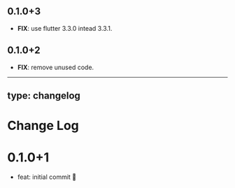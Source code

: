## 0.1.0+3

 - **FIX**: use flutter 3.3.0 intead 3.3.1.

## 0.1.0+2

 - **FIX**: remove unused code.

---
type: changelog
---

# Change Log

# 0.1.0+1

- feat: initial commit 🎉
